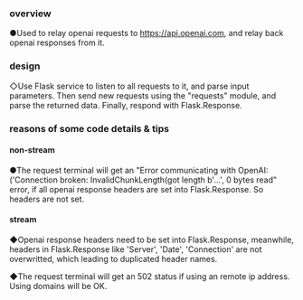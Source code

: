 ### overview

●Used to relay openai requests to https://api.openai.com, and relay back openai responses from it.

### design

◇Use Flask service to listen to all requests to it, and parse input parameters. Then send new requests using the "requests" module, and parse the returned data. Finally, respond with Flask.Response.

### reasons of some code details & tips

#### non-stream

●The request terminal will get an "Error communicating with OpenAI: ('Connection broken: InvalidChunkLength(got length b\'...', 0 bytes read" error, if all openai response headers are set into Flask.Response. So headers are not set.

#### stream

◆Openai response headers need to be set into Flask.Response, meanwhile, headers in Flask.Response like 'Server', 'Date', 'Connection' are not overwritted, which leading to duplicated header names.

◆The request terminal will get an 502 status if using an remote ip address. Using domains will be OK.
